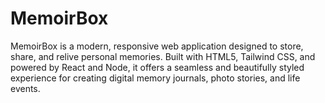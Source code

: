 # MemoirBox
MemoirBox is a modern, responsive web application designed to store, share, and relive personal memories. Built with HTML5, Tailwind CSS, and powered by React  and Node, it offers a seamless and beautifully styled experience for creating digital memory journals, photo stories, and life events.
